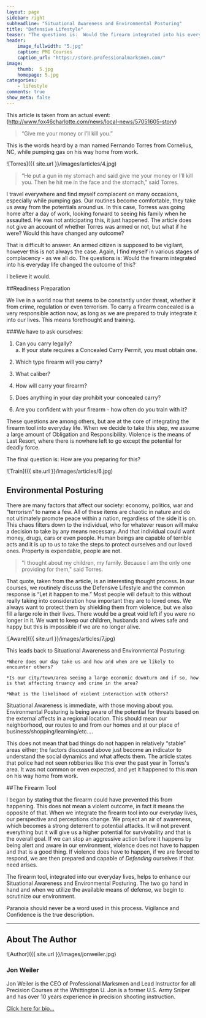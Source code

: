 ```yaml
---
layout: page
sidebar: right
subheadline: "Situational Awareness and Environmental Posturing"
title: "Defensive Lifestyle"
teaser: "The questions is:  Would the firearm integrated into his everyday life changed the outcome of this?"
header:
    image_fullwidth: "5.jpg"
    caption: PMI Courses
    caption_url: "https://store.professionalmarksmen.com/"
image:
    thumb:  5.jpg
    homepage: 5.jpg
categories:
    - lifestyle
comments: true
show_meta: false
---
```

This article is taken from an actual event:  (http://www.fox46charlotte.com/news/local-news/57051605-story) 

> “Give me your money or I’ll kill you.”

This is the words heard by a man named Fernando Torres from Cornelius, NC, while pumping gas on his way home from work.  

![Torres]({{ site.url }}/images/articles/4.jpg)

> “He put a gun in my stomach and said give me your money or I’ll kill you. Then he hit me in the face and the stomach," said Torres.

I travel everywhere and find myself complacent on many occasions, especially while pumping gas.  Our routines become comfortable, they take us away from the potentials around us.  In this case, Torress was going home after a day of work, looking forward to seeing his family when he assaulted. He was not anticipating this, it just happened.  The article does not give an account of whether Torres was armed or not, but what if he were?  Would this have changed any outcome?  

That is difficult to answer.  An armed citizen is supposed to be vigilant, however this is not always the case.  Again, I find myself in various stages of complacency - as we all do.  The questions is:  Would the firearm integrated into his everyday life changed the outcome of this?  

I believe it would.

##Readiness Preparation

We live in a world now that seems to be constantly under threat, whether it from crime, regulation or even terrorism.  To carry a firearm concealed is a very responsible action now, as long as we are prepared to truly integrate it into our lives.  This means forethought and training.   

###We have to ask ourselves:

1.	Can you carry legally?  
	a.	If your state requires a Concealed Carry Permit, you must obtain one.
	
2.	Which type firearm will you carry?

3.	What caliber?

4.	How will carry your firearm?

5.	Does anything in your day prohibit your concealed carry?

6.	Are you confident with your firearm - how often do you train with it?

These questions are among others, but are at the core of integrating the firearm tool into everyday life.  When we decide to take this step, we assume a large amount of Obligation and Responsibility.  Violence is the means of Last Resort, where there is nowhere left to go except the potential for deadly force.  

The final question is:  How are you preparing for this?    

![Train]({{ site.url }}/images/articles/6.jpg)

## Environmental Posturing

There are many factors that affect our society:  economy, politics, war and “terrorism” to name a few.  All of these items are chaotic in nature and do not ultimately promote peace within a nation, regardless of the side it is on.  This chaos filters down to the individual, who for whatever reason will make a decision to take by any means necessary.  And that individual could want money, drugs, cars or even people.  Human beings are capable of terrible acts and it is up to us to take the steps to protect ourselves and our loved ones.  Property is expendable, people are not. 
   
>"I thought about my children, my family. Because I am the only one providing for them," said Torres.

That quote, taken from the article, is an interesting thought process.  In our courses, we routinely discuss the Defensive Lifestyle and the common response is “Let it happen to me.”  Most people will default to this without really taking into consideration how important they are to loved ones.  We always want to protect them by shielding them from violence, but we also fill a large role in their lives.  There would be a great void left if you were no longer in it.  We want to keep our children, husbands and wives safe and happy but this is impossible if we are no longer alive.

![Aware]({{ site.url }}/images/articles/7.jpg)

This leads back to Situational Awareness and Environmental Posturing:  

	*Where does our day take us and how and when are we likely to encounter others?  

	*Is our city/town/area seeing a large economic downturn and if so, how is that affecting truancy and crime in the area?  

	*What is the likelihood of violent interaction with others?  

Situational Awareness is immediate, with those moving about you.  Environmental Posturing is being aware of the potential for threats based on the external affects in a regional location.  This should mean our neighborhood, our routes to and from our homes and at our place of business/shopping/learning/etc.…

This does not mean that bad things do not happen in relatively “stable” areas either; the factors discussed above just become an indicator to understand the social dynamics and what affects them.  The article states that police had not seen robberies like this over the past year in Torres's area.  It was not common  or even expected, and yet it happened to this man on his way home from work. 

##The Firearm Tool

I began by stating that the firearm could have prevented this from happening.  This does not mean a violent outcome, in fact it means the opposite of that.  When we integrate the firearm tool into our everyday lives, our perspective and perceptions change.  We project an air of awareness, which becomes a strong deterrent to potential attacks.  It will not prevent everything but it will give us a higher potential for survivability and that is the overall goal.  If we can stop an aggressive action before it happens by being alert and aware in our environment, violence does not have to happen and that is a good thing.  If violence does have to happen, if we are forced to respond, we are then prepared and capable of *Defending* ourselves if that need arises.  

The firearm tool, integrated into our everyday lives, helps to enhance our Situational Awareness and Environmental Posturing.  The two go hand in hand and when we utilize the available means of defense, we begin to scrutinize our environment.  

Paranoia should never be a word used in this process.  Vigilance and Confidence is the true description. 


______________________________________________________


## About The Author

![Author]({{ site.url }}/images/jonweiler.jpg)

### Jon Weiler 

Jon Weiler is the CEO of Professional Marksmen and Lead Instructor for all Precision Courses at the Whittington U.  Jon is a former U.S. Army Sniper and has over 10 years experience in precision shooting instruction.

[Click here for bio...](http://professionalmarksmen.com/jon_weiler/)

 
